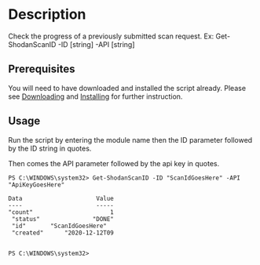 # Description
Check the progress of a previously submitted scan request. Ex: Get-ShodanScanID -ID [string] -API [string]

## Prerequisites
You will need to have downloaded and installed the script already. Please see [Downloading](https://github.com/simeononsecurity/Shodan_PS#Download) and [Installing](https://github.com/simeononsecurity/Shodan_PS#Install) for further instruction.

## Usage
Run the script by entering the module name then the ID parameter followed by the ID string in quotes.

Then comes the API parameter followed by the api key in quotes.

```
PS C:\WINDOWS\system32> Get-ShodanScanID -ID "ScanIdGoesHere" -API "ApiKeyGoesHere"

Data                     Value
----                     -----
"count"                      1
 "status"               "DONE"
 "id"       "ScanIdGoesHere"
 "created"      "2020-12-12T09


PS C:\WINDOWS\system32>
```
